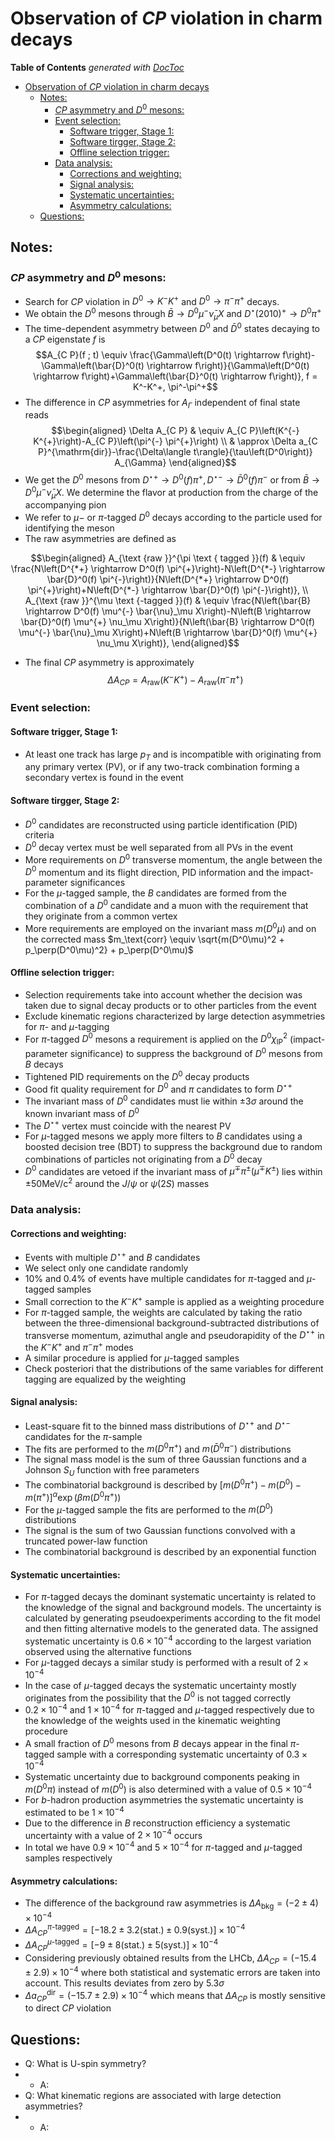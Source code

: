 # Observation of $CP$ violation in charm decays 

<!-- START doctoc generated TOC please keep comment here to allow auto update -->
<!-- DON'T EDIT THIS SECTION, INSTEAD RE-RUN doctoc TO UPDATE -->
**Table of Contents**  *generated with [DocToc](https://github.com/thlorenz/doctoc)*

- [Observation of $CP$ violation in charm decays](#observation-of-cp-violation-in-charm-decays)
  - [Notes:](#notes)
    - [$CP$ asymmetry and $D^0$ mesons:](#cp-asymmetry-and-d0-mesons)
    - [Event selection:](#event-selection)
      - [Software trigger, Stage 1:](#software-trigger-stage-1)
      - [Software tirgger, Stage 2:](#software-tirgger-stage-2)
      - [Offline selection trigger:](#offline-selection-trigger)
    - [Data analysis:](#data-analysis)
      - [Corrections and weighting:](#corrections-and-weighting)
      - [Signal analysis:](#signal-analysis)
      - [Systematic uncertainties:](#systematic-uncertainties)
      - [Asymmetry calculations:](#asymmetry-calculations)
  - [Questions:](#questions)

<!-- END doctoc generated TOC please keep comment here to allow auto update -->

## Notes:
### $CP$ asymmetry and $D^0$ mesons:

- Search for $CP$ violation in $D^0 \to K^-K^+$ and $D^0\to \pi^-\pi^+$ decays.
- We obtain the $D^0$ mesons through $\bar{B} \to D^0\mu^-\bar{\nu}_\mu X$ and $D^\star(2010)^+\to D^0\pi^+$
- The time-dependent asymmetry between $D^0$ and $\bar{D}^0$ states decaying to a $CP$ eigenstate $f$ is
$$A_{C P}(f ; t) \equiv \frac{\Gamma\left(D^0(t) \rightarrow f\right)-\Gamma\left(\bar{D}^0(t) \rightarrow f\right)}{\Gamma\left(D^0(t) \rightarrow f\right)+\Gamma\left(\bar{D}^0(t) \rightarrow f\right)}, f = K^-K^+, \pi^-\pi^+$$ 
- The difference in $CP$ asymmetries for $A_\Gamma$ independent of final state reads
$$\begin{aligned}
\Delta A_{C P} & \equiv A_{C P}\left(K^{-} K^{+}\right)-A_{C P}\left(\pi^{-} \pi^{+}\right) \\
& \approx \Delta a_{C P}^{\mathrm{dir}}-\frac{\Delta\langle t\rangle}{\tau\left(D^0\right)} A_{\Gamma}
\end{aligned}$$
- We get the $D^0$ mesons from $D^{\star+}\to D^0(f)\pi^+, D^{\star-}\to \bar{D}^0(f)\pi^-$ or from $\bar{B}\to D^0\mu^-\bar{\nu}_\mu X$. We determine the flavor at production from the charge of the accompanying pion
- We refer to $\mu-$ or $\pi$-tagged $D^0$ decays according to the particle used for identifying the meson
- The raw asymmetries are defined as 

$$\begin{aligned}
A_{\text {raw }}^{\pi \text { tagged }}(f) & \equiv \frac{N\left(D^{*+} \rightarrow D^0(f) \pi^{+}\right)-N\left(D^{*-} \rightarrow \bar{D}^0(f) \pi^{-}\right)}{N\left(D^{*+} \rightarrow D^0(f) \pi^{+}\right)+N\left(D^{*-} \rightarrow \bar{D}^0(f) \pi^{-}\right)}, \\
A_{\text {raw }}^{\mu \text {-tagged }}(f) & \equiv \frac{N\left(\bar{B} \rightarrow D^0(f) \mu^{-} \bar{\nu}_\mu X\right)-N\left(B \rightarrow \bar{D}^0(f) \mu^{+} \nu_\mu X\right)}{N\left(\bar{B} \rightarrow D^0(f) \mu^{-} \bar{\nu}_\mu X\right)+N\left(B \rightarrow \bar{D}^0(f) \mu^{+} \nu_\mu X\right)},
\end{aligned}$$

- The final $CP$ asymmetry is approximately 
$$\Delta A_{CP} = A_\text{raw}(K^-K^+) - A_\text{raw}(\pi^-\pi^+)$$

### Event selection:
#### Software trigger, Stage 1:

- At least one track has large $p_T$ and is incompatible with originating from any primary vertex (PV), or if any two-track combination forming a secondary vertex is found in the event

#### Software tirgger, Stage 2:

- $D^0$ candidates are reconstructed using particle identification (PID) criteria
- $D^0$ decay vertex must be well separated from all PVs in the event
- More requirements on $D^0$ transverse momentum, the angle between the $D^0$ momentum and its flight direction, PID information and the impact-parameter significances
- For the $\mu$-tagged sample, the $B$ candidates are formed from the combination of a $D^0$ candidate and a muon with the requirement that they originate from a common vertex
- More requirements are employed on the invariant mass $m(D^0\mu)$ and on the corrected mass $m_\text{corr} \equiv \sqrt{m(D^0\mu)^2 + p_\perp(D^0\mu)^2} + p_\perp(D^0\mu)$

#### Offline selection trigger:

- Selection requirements take into account whether the decision was taken due to signal decay products or to other particles from the event
- Exclude kinematic regions characterized by large detection asymmetries for $\pi$- and $\mu$-tagging 
- For $\pi$-tagged $D^0$ mesons a requirement is applied on the $D^0 \chi^2_\text{IP}$ (impact-parameter significance) to suppress the background of $D^0$ mesons from $B$ decays
- Tightened PID requirements on the $D^0$ decay products
- Good fit quality requirement for $D^0$ and $\pi$ candidates to form $D^{\star+}$
- The invariant mass of $D^0$ candidates must lie within $\pm 3\sigma$ around the known invariant mass of $D^0$
- The $D^{\star+}$ vertex must coincide with the nearest PV
- For $\mu$-tagged mesons we apply more filters to $B$ candidates using a boosted decision tree (BDT) to suppress the background due to random combinations of particles not originating from a $D^0$ decay
- $D^0$ candidates are vetoed if the invariant mass of $\mu^\mp\pi^\pm(\mu^\mp K^\pm)$ lies within $\pm 50\text{MeV}/\text{c}^2$ around the $J/\psi$ or $\psi(2S)$ masses

### Data analysis:
#### Corrections and weighting:

- Events with multiple $D^{\star+}$ and $B$ candidates
- We select only one candidate randomly
- $10\%$ and $0.4\%$ of events have multiple candidates for $\pi$-tagged and $\mu$-tagged samples
- Small correction to the $K^-K^+$ sample is applied as a weighting procedure
- For $\pi$-tagged sample, the weights are calculated by taking the ratio between the three-dimensional background-subtracted distributions of transverse momentum, azimuthal angle and pseudorapidity of the $D^{\star+}$ in the $K^-K^+$ and $\pi^-\pi^+$ modes
- A similar procedure is applied for $\mu$-tagged samples
- Check posteriori that the distributions of the same variables for different tagging are equalized by the weighting

#### Signal analysis:

- Least-square fit to the binned mass distributions of $D^{\star+}$ and $D^{\star-}$ candidates for the $\pi$-sample
- The fits are performed to the $m(D^0\pi^+)$ and $m(\bar{D}^0\pi^-)$ distributions
- The signal mass model is the sum of three Gaussian functions and a Johnson $S_U$ function with free parameters
- The combinatorial background is described by $\left[m(D^0\pi^+) - m(D^0) - m(\pi^+)\right]^\alpha \exp(\beta m(D^0\pi^+))$
- For the $\mu$-tagged sample the fits are performed to the $m(D^0)$ distributions
- The signal is the sum of two Gaussian functions convolved with a truncated power-law function
- The combinatorial background is described by an exponential function

#### Systematic uncertainties:

- For $\pi$-tagged decays the dominant systematic uncertainty is related to the knowledge of the signal and background models. The uncertainty is calculated by generating pseudoexperiments according to the fit model and then fitting alternative models to the generated data. The assigned systematic uncertainty is $0.6\times 10^{-4}$ according to the largest variation observed using the alternative functions
- For $\mu$-tagged decays a similar study is performed with a result of $2\times 10^{-4}$
- In the case of $\mu$-tagged decays the systematic uncertainty mostly originates from the possibility that the $D^0$ is not tagged correctly
- $0.2\times 10^{-4}$ and $1\times 10^{-4}$ for $\pi$-tagged and $\mu$-tagged respectively due to the knowledge of the weights used in the kinematic weighting procedure
- A small fraction of $D^0$ mesons from $B$ decays appear in the final $\pi$-tagged sample with a corresponding systematic uncertainty of $0.3\times 10^{-4}$
- Systematic uncertainty due to background components peaking in $m(D^0\pi)$ instead of $m(D^0)$ is also determined with a value of $0.5\times 10^{-4}$
- For $b$-hadron production asymmetries the systematic uncertainty is estimated to be $1\times 10^{-4}$
- Due to the difference in $B$ reconstruction efficiency a systematic uncertainty with a value of $2\times 10^{-4}$ occurs
- In total we have $0.9\times 10^{-4}$ and $5\times 10^{-4}$ for $\pi$-tagged and $\mu$-tagged samples respectively

#### Asymmetry calculations:

- The difference of the background raw asymmetries is $\Delta A_\text{bkg} = (-2\pm 4)\times 10^{-4}$
- $\Delta A^{\pi\text{-tagged}}_{CP} = [-18.2\pm 3.2(\text{stat.})\pm 0.9(\text{syst.})]\times 10^{-4}$
- $\Delta A^{\mu\text{-tagged}}_{CP} = [-9\pm 8(\text{stat.})\pm 5(\text{syst.})]\times 10^{-4}$
- Considering previously obtained results from the LHCb, $\Delta A_{CP} = (-15.4\pm 2.9)\times 10^{-4}$ where both statistical and systematic errors are taken into account. This results deviates from zero by $5.3\sigma$
- $\Delta a^\text{dir}_{CP} = (-15.7\pm 2.9)\times 10^{-4}$ which means that $\Delta A_{CP}$ is mostly sensitive to direct $CP$ violation


## Questions:

- Q: What is U-spin symmetry?
- - A:
- Q: What kinematic regions are associated with large detection asymmetries?
- - A: